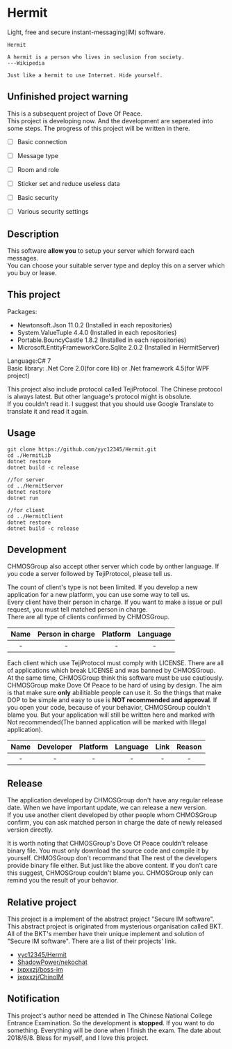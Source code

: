 # Hermit
Light, free and secure instant-messaging\(IM\) software.

```
Hermit

A hermit is a person who lives in seclusion from society.
---Wikipedia

Just like a hermit to use Internet. Hide yourself.
```

## Unfinished project warning
This is a subsequent project of Dove Of Peace.  
This project is developing now. And the development are seperated into some steps. The progress of this project will be written in there.  
- [ ] Basic connection
- [ ] Message type
- [ ] Room and role
- [ ] Sticker set and reduce useless data
- [ ] Basic security
- [ ] Various security settings


## Description
This software **allow you** to setup your server which forward each messages.  
You can choose your suitable server type and deploy this on a server which you buy or lease.  

## This project

Packages:  

* Newtonsoft.Json 11.0.2 \(Installed in each repositories\)  
* System.ValueTuple 4.4.0 \(Installed in each repositories\)  
* Portable.BouncyCastle 1.8.2 \(Installed in each repositories\)  
* Microsoft.EntityFrameworkCore.Sqlite 2.0.2 \(Installed in HermitServer\)  

Language:C\# 7  
Basic library: .Net Core 2.0\(for core lib\) or .Net framework 4.5\(for WPF project\)

This project also include protocol called TejiProtocol. The Chinese protocol is always latest. But other language's protocol might is obsolute.  
If you couldn't read it. I suggest that you should use Google Translate to translate it and read it again.  

## Usage
```
git clone https://github.com/yyc12345/Hermit.git
cd ./HermitLib
dotnet restore
dotnet build -c release

//for server
cd ../HermitServer
dotnet restore
dotnet run

//for client
cd ../HermitClient
dotnet restore
dotnet build -c release
```

## Development
CHMOSGroup also accept other server which code by onther language. If you code a server followed by TejiProtocol, please tell us.

The count of client's type is not been limited. If you develop a new application for a new platform, you can use some way to tell us.  
Every client have their person in charge. If you want to make a issue or pull request, you must tell matched person in charge.  
There are all type of clients confirmed by CHMOSGroup.  

|Name|Person in charge|Platform|Language|
|:---:|:---:|:---:|:---:|
|-|-|-|-|

Each client which use TejiProtocol must comply with LICENSE. There are all of applications which break LICENSE and was banned by CHMOSGroup.  
At the same time, CHMOSGroup think this software must be use cautiously. CHMOSGroup make Dove Of Peace to be hard of using by design. The aim is that make sure **only** abilitiable people can use it. So the things that make DOP to be simple and easy to use is **NOT recommended and approval**. If you open your code, because of your behavior, CHMOSGroup couldn't blame you. But your application will still be written here and marked with Not recommended(The banned application will be marked with Illegal application).  

|Name|Developer|Platform|Language|Link|Reason|
|:---:|:---:|:---:|:---:|:---:|:---:|
|-|-|-|-|-|-|


## Release
The application developed by CHMOSGroup don't have any regular release date. When we have important update, we can release a new version.  
If you use another client developed by other people whom CHMOSGroup confirm, you can ask matched person in charge the date of newly released version directly.  

It is worth noting that CHMOSGroup's Dove Of Peace couldn't release binary file. You must only download the source code and compile it by yourself. CHMOSGroup don't recommand that The rest of the developers provide binary file either. But just like the above content. If you don't care this suggest, CHMOSGroup couldn't blame you. CHMOSGroup only can remind you the result of your behavior.  

## Relative project
This project is a implement of the abstract project "Secure IM software". This abstract project is originated from mysterious organisation called BKT. All of the BKT's member have their unique implement and solution of "Secure IM software". There are a list of their projects' link.

* [yyc12345/Hermit](https://github.com/yyc12345/Hermit)
* [ShadowPower/nekochat](https://github.com/ShadowPower/nekochat)
* [jxpxxzj/boss-im](https://github.com/jxpxxzj/boss-im)
* [jxpxxzj/ChinoIM](https://github.com/jxpxxzj/ChinoIM)

## Notification
This project's author need be attended in The Chinese National College Entrance Examination. So the development is **stopped**. If you want to do something. Everything will be done when I finish the exam. The date about 2018/6/8. Bless for myself, and I love this project.  
